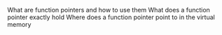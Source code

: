  What are function pointers and how to use them
What does a function pointer exactly hold
Where does a function pointer point to in the virtual memory
